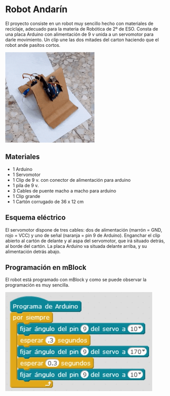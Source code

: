 # Robot Andarín

El proyecto consiste en un robot muy sencillo hecho con materiales de reciclaje, adecuado para la materia de Robótica de 2º de ESO. Consta de una placa Arduino con alimentación de 9 v unida a un servomotor para darle movimiento. Un clip une las dos mitades del carton haciendo que el robot ande pasitos cortos.

![](preview.gif)

## Materiales

- 1 Arduino
- 1 Servomotor
- 1 Clip de 9 v. con conector de alimentación para arduino
- 1 pila de 9 v.
- 3 Cables de puente macho a macho para arduino
- 1 Clip grande
- 1 Cartón corrugado de 36 x 12 cm 

## Esquema eléctrico

El servomotor dispone de tres cables: dos de alimentación (marrón = GND, rojo = VCC) y uno de señal (naranja = pin 9 de Arduino).
Enganchar el clip abierto al cartón de delante y al aspa del servomotor, que irá situado detrás, al borde del cartón. 
La placa Arduino va situada delante arriba, y su alimentación detrás abajo.

## Programación en mBlock

El robot está programado con mBlock y como se puede observar la programación es muy sencilla.

![](mblock.png)
